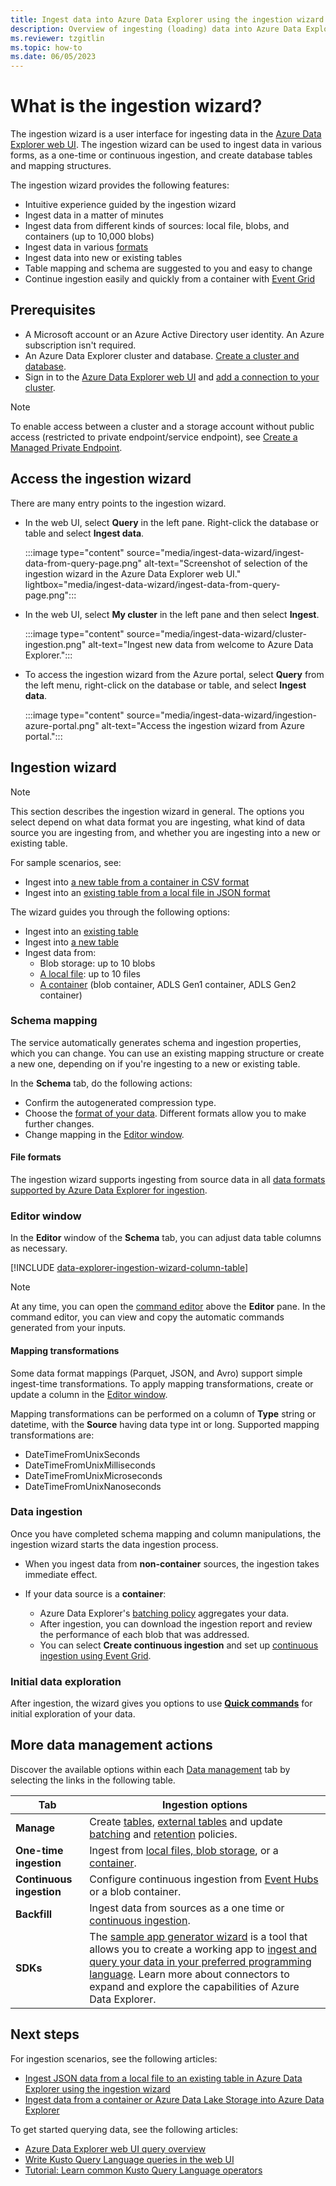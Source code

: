 ```yaml
---
title: Ingest data into Azure Data Explorer using the ingestion wizard
description: Overview of ingesting (loading) data into Azure Data Explorer simply, using the ingestion wizard.
ms.reviewer: tzgitlin
ms.topic: how-to
ms.date: 06/05/2023
---
```


# What is the ingestion wizard?

The ingestion wizard is a user interface for ingesting data in the [Azure Data Explorer web UI](https://dataexplorer.azure.com/). The ingestion wizard can be used to ingest data in various forms, as a one-time or continuous ingestion, and create database tables and mapping structures.

The ingestion wizard provides the following features:

* Intuitive experience guided by the ingestion wizard
* Ingest data in a matter of minutes
* Ingest data from different kinds of sources: local file, blobs, and containers (up to 10,000 blobs)
* Ingest data in various [formats](#file-formats)
* Ingest data into new or existing tables
* Table mapping and schema are suggested to you and easy to change
* Continue ingestion easily and quickly from a container with [Event Grid](/azure/data-explorer/ingest-from-container#create-continuous-ingestion)

## Prerequisites

* A Microsoft account or an Azure Active Directory user identity. An Azure subscription isn't required.
* An Azure Data Explorer cluster and database. [Create a cluster and database](create-cluster-database-quickstart.md).
* Sign in to the [Azure Data Explorer web UI](https://dataexplorer.azure.com/) and [add a connection to your cluster](web-query-data.md#add-clusters).

> [!NOTE]
> To enable access between a cluster and a storage account without public access (restricted to private endpoint/service endpoint), see [Create a Managed Private Endpoint](security-network-managed-private-endpoint-create.md).

## Access the ingestion wizard

There are many entry points to the ingestion wizard.

* In the web UI, select **Query** in the left pane. Right-click the database or table and select **Ingest data**.

    :::image type="content" source="media/ingest-data-wizard/ingest-data-from-query-page.png" alt-text="Screenshot of selection of the ingestion wizard in the Azure Data Explorer web UI." lightbox="media/ingest-data-wizard/ingest-data-from-query-page.png":::

* In the web UI, select **My cluster** in the left pane and then select **Ingest**.

    :::image type="content" source="media/ingest-data-wizard/cluster-ingestion.png" alt-text="Ingest new data from welcome to Azure Data Explorer.":::

* To access the ingestion wizard from the Azure portal, select **Query** from the left menu, right-click on the database or table, and select **Ingest data**.

    :::image type="content" source="media/ingest-data-wizard/ingestion-azure-portal.png" alt-text="Access the ingestion wizard from Azure portal.":::

## Ingestion wizard

> [!NOTE]
> This section describes the ingestion wizard in general. The options you select depend on what data format you are ingesting, what kind of data source you are ingesting from, and whether you are ingesting into a new or existing table.
>
> For sample scenarios, see:
>
> * Ingest into [a new table from a container in CSV format](/azure/data-explorer/ingest-from-container)
> * Ingest into an [existing table from a local file in JSON format](/azure/data-explorer/ingest-from-local-file)

The wizard guides you through the following options:

* Ingest into an [existing table](/azure/data-explorer/ingest-from-local-file)
* Ingest into [a new table](/azure/data-explorer/ingest-from-container)
* Ingest data from:
  * Blob storage: up to 10 blobs
  * [A local file](/azure/data-explorer/ingest-from-local-file): up to 10 files
  * [A container](/azure/data-explorer/ingest-from-container) (blob container, ADLS Gen1 container, ADLS Gen2 container)

### Schema mapping

The service automatically generates schema and ingestion properties, which you can change. You can use an existing mapping structure or create a new one, depending on if you're ingesting to a new or existing table.

In the **Schema** tab, do the following actions:

* Confirm the autogenerated compression type.
* Choose the [format of your data](#file-formats). Different formats allow you to make further changes.
* Change mapping in the [Editor window](#editor-window).

#### File formats

The ingestion wizard supports ingesting from source data in all [data formats supported by Azure Data Explorer for ingestion](ingestion-supported-formats.md).

### Editor window

In the **Editor** window of the **Schema** tab, you can adjust data table columns as necessary.

[!INCLUDE [data-explorer-ingestion-wizard-column-table](includes/data-explorer-ingestion-wizard-column-table.md)]

>[!NOTE]
> At any time, you can open the [command editor](/azure/data-explorer/ingest-from-container#command-editor) above the **Editor** pane. In the command editor, you can view and copy the automatic commands generated from your inputs.

#### Mapping transformations

Some data format mappings (Parquet, JSON, and Avro) support simple ingest-time transformations. To apply mapping transformations, create or update a column in the [Editor window](#editor-window).

Mapping transformations can be performed on a column of **Type** string or datetime, with the **Source** having data type int or long. Supported mapping transformations are:

* DateTimeFromUnixSeconds
* DateTimeFromUnixMilliseconds
* DateTimeFromUnixMicroseconds
* DateTimeFromUnixNanoseconds

### Data ingestion

Once you have completed schema mapping and column manipulations, the ingestion wizard starts the data ingestion process.

* When you ingest data from **non-container** sources, the ingestion takes immediate effect.

* If your data source is a **container**:

  * Azure Data Explorer's [batching policy](kusto/management/batchingpolicy.md) aggregates your data.
  * After ingestion, you can download the ingestion report and review the performance of each blob that was addressed.
  * You can select **Create continuous ingestion** and set up [continuous ingestion using Event Grid](/azure/data-explorer/ingest-from-container#create-continuous-ingestion).

### Initial data exploration

After ingestion, the wizard gives you options to use **[Quick commands](/azure/data-explorer/ingest-from-local-file#explore-quick-queries-and-tools)** for initial exploration of your data.

## More data management actions

Discover the available options within each [Data management](https://dataexplorer.azure.com/oneclick) tab by selecting the links in the following table.

|Tab  |Ingestion options  |
|---------|---------|
|**Manage**     | Create [tables](https://dataexplorer.azure.com/oneclick/createtable), [external tables](external-table.md) and update [batching](./kusto/management/batchingpolicy.md) and [retention](./kusto/management/retentionpolicy.md) policies.      |
|**One-time ingestion**    | Ingest from [local files, blob storage](./ingest-data-wizard.md), or a [container](/azure/data-explorer/ingest-from-container).      |
|**Continuous ingestion**     | Configure continuous ingestion from [Event Hubs](./event-hub-wizard.md) or a blob container.        |
|**Backfill**     |  Ingest data from sources as a one time or [continuous ingestion](/azure/data-explorer/ingest-from-container).       |
|**SDKs**     |  The [sample app generator wizard](https://dataexplorer.azure.com/oneclick/generatecode?programingLang=Python) is a tool that allows you to create a working app to [ingest and query your data in your preferred programming language](./sample-app-generator-wizard.md). Learn more about connectors to expand and explore the capabilities of Azure Data Explorer.    |

## Next steps

For ingestion scenarios, see the following articles:

* [Ingest JSON data from a local file to an existing table in Azure Data Explorer using the ingestion wizard](/azure/data-explorer/ingest-from-local-file)
* [Ingest data from a container or Azure Data Lake Storage into Azure Data Explorer](/azure/data-explorer/ingest-from-container)

To get started querying data, see the following articles:

* [Azure Data Explorer web UI query overview](web-ui-query-overview.md)
* [Write Kusto Query Language queries in the web UI](web-ui-kql.md)
* [Tutorial: Learn common Kusto Query Language operators](kusto/query/tutorials/learn-common-operators.md)
